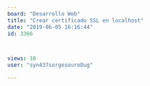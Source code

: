 ```yaml
---
board: "Desarrollo Web"
title: "Crear certificado SSL en localhost"
date: "2019-06-05 16:16:44"
id: 3366



views: 10
user: "syn437sorgesoureDug"

---
```

